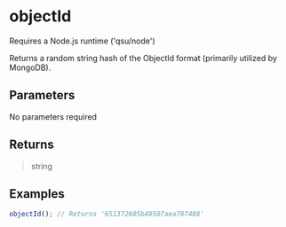 # objectId <Badge type="tip" text="JavaScript" /><Badge type="info" text="Dart" />

<span class="node-required">Requires a Node.js runtime ('qsu/node')</span>

Returns a random string hash of the ObjectId format (primarily utilized by MongoDB).

## Parameters

No parameters required

## Returns

> string

## Examples

```javascript
objectId(); // Returns '651372605b49507aea707488'
```

